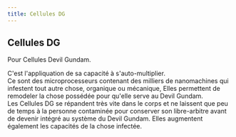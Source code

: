 ```yaml
---
title: Cellules DG
---
```


Cellules DG
-----------

Pour Cellules Devil Gundam.


C'est l'appliquation de sa capacité à s'auto-multiplier.  
Ce sont des microprocesseurs contenant des milliers de nanomachines qui infestent tout autre chose, organique ou mécanique, Elles permettent de remodeler la chose possédée pour qu'elle serve au Devil Gundam.   
Les Cellules DG se répandent très vite dans le corps et ne laissent que peu de temps à la personne contaminée pour conserver son libre-arbitre avant de devenir intégré au système du Devil Gundam. Elles augmentent également les capacités de la chose infectée.